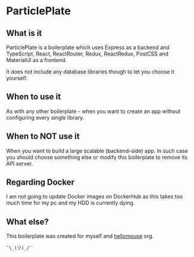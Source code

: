 # ParticlePlate



## What is it

ParticlePlate is a boilerplate which uses Express as a backend and TypeScript,
React, ReactRouter, Redux, ReactRedux, PostCSS and MaterialUI as a frontend.

It does not include any database libraries though to let you choose it yourself.

## When to use it

As with any other boilerplate - when you want to create an app without configuring
every single library.

## When to NOT use it

When you want to build a large scalable (backend-side) app.
In such case you should choose something else or modify this boilerplate
to remove its API server.

## Regarding Docker

I am not going to update Docker images on DockerHub as this takes too much time for my pc
and my HDD is currently dying.

## What else?

This boilerplate was created for myself and [hellomouse](https://github.com/hellomouse) org.

`¯\_(ツ)_/¯`
